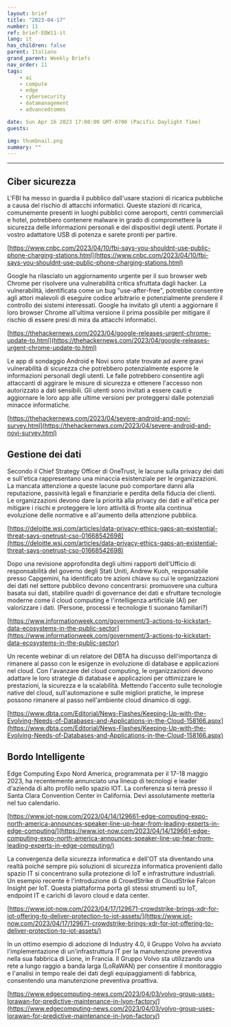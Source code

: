 ```yaml
---
layout: brief
title: "2023-04-17"
number: 11
ref: brief-EDW11-it
lang: it
has_children: false
parent: Italiano
grand_parent: Weekly Briefs
nav_order: 11
tags:
    - ai
    - compute
    - edge
    - cybersecurity
    - datamanagement
    - advancedcomms

date: Sun Apr 16 2023 17:00:00 GMT-0700 (Pacific Daylight Time)
guests:

img: thumbnail.png
summary: ""
---
```




---

## Ciber sicurezza

L'FBI ha messo in guardia il pubblico dall'usare stazioni di ricarica pubbliche a causa del rischio di attacchi informatici. Queste stazioni di ricarica, comunemente presenti in luoghi pubblici come aeroporti, centri commerciali e hotel, potrebbero contenere malware in grado di compromettere la sicurezza delle informazioni personali e dei dispositivi degli utenti. Portate il vostro adattatore USB di potenza e sarete pronti per partire.

[https://www.cnbc.com/2023/04/10/fbi-says-you-shouldnt-use-public-phone-charging-stations.html](https://www.cnbc.com/2023/04/10/fbi-says-you-shouldnt-use-public-phone-charging-stations.html)

Google ha rilasciato un aggiornamento urgente per il suo browser web Chrome per risolvere una vulnerabilità critica sfruttata dagli hacker. La vulnerabilità, identificata come un bug "use-after-free", potrebbe consentire agli attori malevoli di eseguire codice arbitrario e potenzialmente prendere il controllo dei sistemi interessati. Google ha invitato gli utenti a aggiornare il loro browser Chrome all'ultima versione il prima possibile per mitigare il rischio di essere presi di mira da attacchi informatici.

[https://thehackernews.com/2023/04/google-releases-urgent-chrome-update-to.html](https://thehackernews.com/2023/04/google-releases-urgent-chrome-update-to.html)

Le app di sondaggio Android e Novi sono state trovate ad avere gravi vulnerabilità di sicurezza che potrebbero potenzialmente esporre le informazioni personali degli utenti. Le falle potrebbero consentire agli attaccanti di aggirare le misure di sicurezza e ottenere l'accesso non autorizzato a dati sensibili. Gli utenti sono invitati a essere cauti e aggiornare le loro app alle ultime versioni per proteggersi dalle potenziali minacce informatiche.

[https://thehackernews.com/2023/04/severe-android-and-novi-survey.html](https://thehackernews.com/2023/04/severe-android-and-novi-survey.html)

## Gestione dei dati

Secondo il Chief Strategy Officer di OneTrust, le lacune sulla privacy dei dati e sull'etica rappresentano una minaccia esistenziale per le organizzazioni. La mancata attenzione a queste lacune può comportare danni alla reputazione, passività legali e finanziarie e perdita della fiducia dei clienti. Le organizzazioni devono dare la priorità alla privacy dei dati e all'etica per mitigare i rischi e proteggere le loro attività di fronte alla continua evoluzione delle normative e all'aumento della attenzione pubblica.

[https://deloitte.wsj.com/articles/data-privacy-ethics-gaps-an-existential-threat-says-onetrust-cso-01668542698](https://deloitte.wsj.com/articles/data-privacy-ethics-gaps-an-existential-threat-says-onetrust-cso-01668542698)

Dopo una revisione approfondita degli ultimi rapporti dell'Ufficio di responsabilità del governo degli Stati Uniti, Andrew Kuoh, responsabile presso Capgemini, ha identificato tre azioni chiave su cui le organizzazioni dei dati nel settore pubblico devono concentrarsi: promuovere una cultura basata sui dati, stabilire quadri di governance dei dati e sfruttare tecnologie moderne come il cloud computing e l'intelligenza artificiale (AI) per valorizzare i dati. (Persone, processi e tecnologie ti suonano familiari?)

[https://www.informationweek.com/government/3-actions-to-kickstart-data-ecosystems-in-the-public-sector](https://www.informationweek.com/government/3-actions-to-kickstart-data-ecosystems-in-the-public-sector)

Un recente webinar di un relatore del DBTA ha discusso dell'importanza di rimanere al passo con le esigenze in evoluzione di database e applicazioni nel cloud. Con l'avanzare del cloud computing, le organizzazioni devono adattare le loro strategie di database e applicazioni per ottimizzare le prestazioni, la sicurezza e la scalabilità. Mettendo l'accento sulle tecnologie native del cloud, sull'automazione e sulle migliori pratiche, le imprese possono rimanere al passo nell'ambiente cloud dinamico di oggi.

[https://www.dbta.com/Editorial/News-Flashes/Keeping-Up-with-the-Evolving-Needs-of-Databases-and-Applications-in-the-Cloud-158166.aspx](https://www.dbta.com/Editorial/News-Flashes/Keeping-Up-with-the-Evolving-Needs-of-Databases-and-Applications-in-the-Cloud-158166.aspx)

## Bordo Intelligente

Edge Computing Expo Nord America, programmata per il 17-18 maggio 2023, ha recentemente annunciato una lineup di tecnologi e leader d'azienda di alto profilo nello spazio IOT. La conferenza si terrà presso il Santa Clara Convention Center in California. Devi assolutamente metterla nel tuo calendario.

[https://www.iot-now.com/2023/04/14/129661-edge-computing-expo-north-america-announces-speaker-line-up-hear-from-leading-experts-in-edge-computing/](https://www.iot-now.com/2023/04/14/129661-edge-computing-expo-north-america-announces-speaker-line-up-hear-from-leading-experts-in-edge-computing/)

La convergenza della sicurezza informatica e dell'OT sta diventando una realtà poiché sempre più soluzioni di sicurezza informatica provenienti dallo spazio IT si concentrano sulla protezione di IoT e infrastrutture industriali. Un esempio recente è l'introduzione di CrowdStrike di CloudStrike Falcon Insight per IoT. Questa piattaforma porta gli stessi strumenti su IoT, endpoint IT e carichi di lavoro cloud e data center.

[https://www.iot-now.com/2023/04/17/129671-crowdstrike-brings-xdr-for-iot-offering-to-deliver-protection-to-iot-assets/](https://www.iot-now.com/2023/04/17/129671-crowdstrike-brings-xdr-for-iot-offering-to-deliver-protection-to-iot-assets/)

In un ottimo esempio di adozione di Industry 4.0, il Gruppo Volvo ha avviato l'implementazione di un'infrastruttura IT per la manutenzione preventiva nella sua fabbrica di Lione, in Francia. Il Gruppo Volvo sta utilizzando una rete a lungo raggio a banda larga (LoRaWAN) per consentire il monitoraggio e l'analisi in tempo reale dei dati degli equipaggiamenti di fabbrica, consentendo una manutenzione preventiva proattiva.

[https://www.edgecomputing-news.com/2023/04/03/volvo-group-uses-lorawan-for-predictive-maintenance-in-lyon-factory/](https://www.edgecomputing-news.com/2023/04/03/volvo-group-uses-lorawan-for-predictive-maintenance-in-lyon-factory/)


